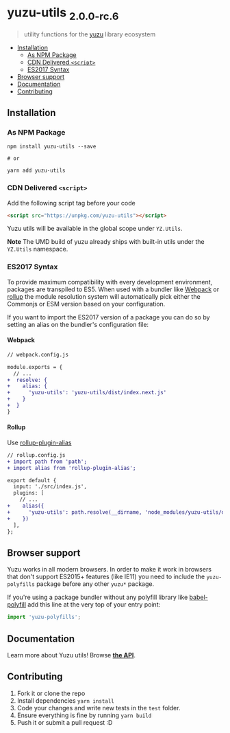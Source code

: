# yuzu-utils <sub>2.0.0-rc.6<sub>

> utility functions for the [yuzu](https://github.com/dwightjack/yuzu/) library ecosystem

<!-- TOC depthTo:3 -->

- [Installation](#installation)
  - [As NPM Package](#as-npm-package)
  - [CDN Delivered `<script>`](#cdn-delivered-script)
  - [ES2017 Syntax](#es2017-syntax)
- [Browser support](#browser-support)
- [Documentation](#documentation)
- [Contributing](#contributing)

<!-- /TOC -->

## Installation

### As NPM Package

```
npm install yuzu-utils --save

# or

yarn add yuzu-utils
```

### CDN Delivered `<script>`

Add the following script tag before your code

```html
<script src="https://unpkg.com/yuzu-utils"></script>
```

Yuzu utils will be available in the global scope under `YZ.Utils`.

**Note** The UMD build of yuzu already ships with built-in utils under the `YZ.Utils` namespace.

### ES2017 Syntax

To provide maximum compatibility with every development environment, packages are transpiled to ES5. When used with a bundler like [Webpack](https://webpack.js.org/) or [rollup](https://rollupjs.org) the module resolution system will automatically pick either the Commonjs or ESM version based on your configuration.

If you want to import the ES2017 version of a package you can do so by setting an alias on the bundler's configuration file:

#### Webpack

```diff
// webpack.config.js

module.exports = {
  // ...
+  resolve: {
+    alias: {
+      'yuzu-utils': 'yuzu-utils/dist/index.next.js'
+    }
+  }
}
```

#### Rollup

Use [rollup-plugin-alias](https://github.com/rollup/rollup-plugin-alias)

```diff
// rollup.config.js
+ import path from 'path';
+ import alias from 'rollup-plugin-alias';

export default {
  input: './src/index.js',
  plugins: [
    // ...
+    alias({
+      'yuzu-utils': path.resolve(__dirname, 'node_modules/yuzu-utils/dist/index.next.js')
+    })
  ],
};
```

## Browser support

Yuzu works in all modern browsers. In order to make it work in browsers that don't support ES2015+ features (like IE11) you need to include the `yuzu-polyfills` package before any other `yuzu*` package.

If you're using a package bundler without any polyfill library like [babel-polyfill](https://babeljs.io/docs/en/babel-polyfill/) add this line at the very top of your entry point:

```js
import 'yuzu-polyfills';
```

## Documentation

Learn more about Yuzu utils! Browse **[the API](https://dwightjack.github.io/yuzu/#/packages/utils/api/index)**.

## Contributing

1.  Fork it or clone the repo
1.  Install dependencies `yarn install`
1.  Code your changes and write new tests in the `test` folder.
1.  Ensure everything is fine by running `yarn build`
1.  Push it or submit a pull request :D
